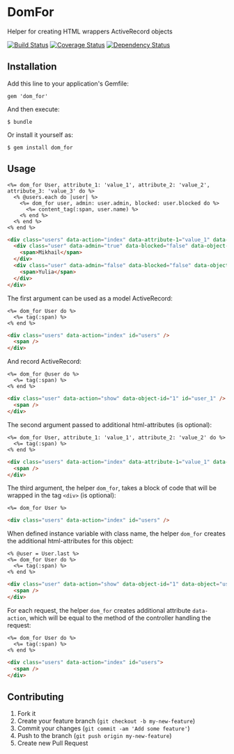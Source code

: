 # DomFor

Helper for creating HTML wrappers ActiveRecord objects

[![Build Status](https://travis-ci.org/mgrachev/dom_for.png?branch=master)](https://travis-ci.org/mgrachev/dom_for)
[![Coverage Status](https://coveralls.io/repos/mgrachev/dom_for/badge.png?branch=master)](https://coveralls.io/r/mgrachev/dom_for?branch=master)
[![Dependency Status](https://gemnasium.com/mgrachev/dom_for.svg)](https://gemnasium.com/mgrachev/dom_for)

## Installation

Add this line to your application's Gemfile:

    gem 'dom_for'

And then execute:

    $ bundle

Or install it yourself as:

    $ gem install dom_for

## Usage

```erb
<%= dom_for User, attribute_1: 'value_1', attribute_2: 'value_2', attribute_3: 'value_3' do %>
  <% @users.each do |user| %>
    <%= dom_for user, admin: user.admin, blocked: user.blocked do %>
      <%= content_tag(:span, user.name) %>
    <% end %>
  <% end %>
<% end %>
```

```html
<div class="users" data-action="index" data-attribute-1="value_1" data-attribute-2="value_2" data-attribute-3="value_3" id="users">
  <div class="user" data-admin="true" data-blocked="false" data-object-id="1" id="user_1">
    <span>Mikhail</span>
  </div>
  <div class="user" data-admin="false" data-blocked="false" data-object-id="2" id="user_2">
    <span>Yulia</span>
  </div>
</div>
```

The first argument can be used as a model ActiveRecord:

```erb
<%= dom_for User do %>
  <%= tag(:span) %>
<% end %>
```

```html
<div class="users" data-action="index" id="users" />
  <span />
</div>
```

And record ActiveRecord:

```erb
<%= dom_for @user do %>
  <%= tag(:span) %>
<% end %>
```

```html
<div class="user" data-action="show" data-object-id="1" id="user_1" />
  <span />
</div>
```

The second argument passed to additional html-attributes (is optional):

```erb
<%= dom_for User, attribute_1: 'value_1', attribute_2: 'value_2' do %>
  <%= tag(:span) %>
<% end %>
```

```html
<div class="users" data-action="index" data-attribute-1="value_1" data-attribute-2="value_2" id="users" />
  <span />
</div>
```

The third argument, the helper `dom_for`, takes a block of code that will be wrapped in the tag `<div>` (is optional):

```erb
<%= dom_for User %>
```

```html
<div class="users" data-action="index" id="users" />
```

When defined instance variable with class name, the helper `dom_for` creates the additional html-attributes for this object:

```erb
<% @user = User.last %>
<%= dom_for User do %>
  <%= tag(:span) %>
<% end %>
```

```html
<div class="user" data-action="show" data-object-id="1" data-object="users" id="user_1" >
  <span />
</div>
```

For each request, the helper `dom_for` creates additional attribute `data-action`, which will be equal to the method of the controller handling the request:

```erb
<%= dom_for User do %>
  <%= tag(:span) %>
<% end %>
```

```html
<div class="users" data-action="index" id="users">
  <span />
</div>
```

## Contributing

1. Fork it
2. Create your feature branch (`git checkout -b my-new-feature`)
3. Commit your changes (`git commit -am 'Add some feature'`)
4. Push to the branch (`git push origin my-new-feature`)
5. Create new Pull Request